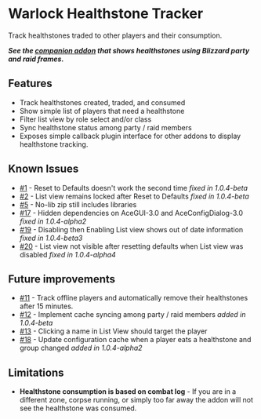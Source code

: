 # Warlock Healthstone Tracker
Track healthstones traded to other players and their consumption.

***See the [companion addon](https://www.curseforge.com/wow/addons/warlock-healthstone-tracker-blizzui) that shows healthstones using Blizzard party and raid frames.***


## Features
* Track healthstones created, traded, and consumed
* Show simple list of players that need a healthstone
* Filter list view by role select and/or class
* Sync healthstone status among party / raid members
* Exposes simple callback plugin interface for other addons to display healthstone tracking.


## Known Issues
* [#1] - Reset to Defaults doesn't work the second time *fixed in 1.0.4-beta*
* [#2] - List view remains locked after Reset to Defaults *fixed in 1.0.4-beta*
* [#5] - No-lib zip still includes libraries
* [#17] - Hidden dependencies on AceGUI-3.0 and AceConfigDialog-3.0 *fixed in 1.0.4-alpha2*
* [#19] - Disabling then Enabling List view shows out of date information *fixed in 1.0.4-beta3*
* [#20] - List view not visible after resetting defaults when List view was disabled *fixed in 1.0.4-alpha4*

[#1]: https://www.curseforge.com/wow/addons/warlock-healthstone-tracker/issues/1
[#2]: https://www.curseforge.com/wow/addons/warlock-healthstone-tracker/issues/2
[#5]: https://www.curseforge.com/wow/addons/warlock-healthstone-tracker/issues/5
[#17]: https://www.curseforge.com/wow/addons/warlock-healthstone-tracker/issues/17
[#19]: https://www.curseforge.com/wow/addons/warlock-healthstone-tracker/issues/19
[#20]: https://www.curseforge.com/wow/addons/warlock-healthstone-tracker/issues/20


## Future improvements
* [#11] - Track offline players and automatically remove their healthstones after 15 minutes.
* [#12] - Implement cache syncing among party / raid members *added in 1.0.4-beta*
* [#13] - Clicking a name in List View should target the player
* [#18] - Update configuration cache when a player eats a healthstone and group changed *added in 1.0.4-alpha2*

[#11]: https://www.curseforge.com/wow/addons/warlock-healthstone-tracker/issues/11
[#12]: https://www.curseforge.com/wow/addons/warlock-healthstone-tracker/issues/12
[#13]: https://www.curseforge.com/wow/addons/warlock-healthstone-tracker/issues/13
[#18]: https://www.curseforge.com/wow/addons/warlock-healthstone-tracker/issues/18


## Limitations
* **Healthstone consumption is based on combat log** - If you are in a different zone, corpse running, or simply too far away the addon will not see the healthstone was consumed.
